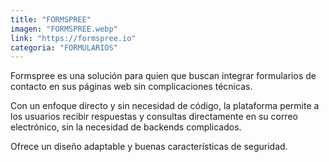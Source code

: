 ```yaml
---
title: "FORMSPREE"
imagen: "FORMSPREE.webp"
link: "https://formspree.io"
categoria: "FORMULARIOS"
---
```


Formspree es una solución para quien que buscan integrar formularios de contacto en sus páginas web sin complicaciones técnicas. 

Con un enfoque directo y sin necesidad de código, la plataforma permite a los usuarios recibir respuestas y consultas directamente en su correo electrónico, sin la necesidad de backends complicados. 

Ofrece un diseño adaptable y buenas características de seguridad.